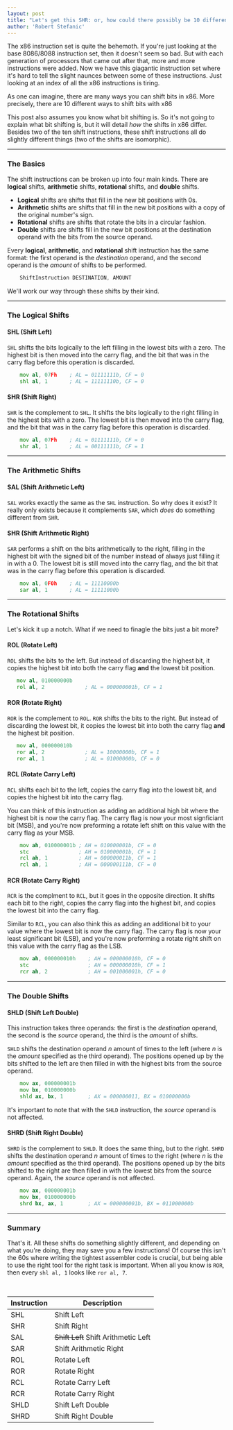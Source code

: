 ```yaml
---
layout: post
title: "Let's get this SHR: or, how could there possibly be 10 different ways to shift bits in x86 assembler?"
author: 'Robert Stefanic'
---
```


The x86 instruction set is quite the behemoth. If you're just looking at the base 8086/8088 instruction set, then it doesn't seem so bad. But with each generation of processors that came out after that, more and more instructions were added. Now we have this giagantic instruction set where it's hard to tell the slight naunces between some of these instructions. Just looking at an index of all the x86 instructions is tiring. 

As one can imagine, there are many ways you can shift bits in x86. More precisely, there are 10 different ways to shift bits with x86 

This post also assumes you know what bit shifting is. So it's not going to explain what bit shifting is, but it will detail *how* the shifts in x86 differ. Besides two of the ten shift instructions, these shift instructions all do slightly different things (two of the shifts are isomorphic).

* * *

### The Basics

The shift instructions can be broken up into four main kinds. There are **logical** shifts, **arithmetic** shifts, **rotational** shifts, and **double** shifts. 

* **Logical** shifts are shifts that fill in the new bit positions with 0s. 
* **Arithmetic** shifts are shifts that fill in the new bit positions with a copy of the original number's sign.
* **Rotational** shifts are shifts that rotate the bits in a circular fashion.
* **Double** shifts are shifts fill in the new bit positions at the destination operand with the bits from the source operand.

Every **logical**, **arithmetic**, and **rotational** shift instruction has the same format: the first operand is the *destination* operand, and the second operand is the *amount* of shifts to be performed.

```asm
    ShiftInstruction DESTINATION, AMOUNT
```

We'll work our way through these shifts by their kind.

* * *

### The Logical Shifts

#### SHL (Shift Left)

```SHL``` shifts the bits logically to the left filling in the lowest bits with a zero. The highest bit is then moved into the carry flag, and the bit that was in the carry flag before this operation is discarded.

```asm
    mov al, 07Fh    ; AL = 01111111b, CF = 0
    shl al, 1       ; AL = 11111110b, CF = 0
```

#### SHR (Shift Right)

```SHR``` is the complement to ```SHL```. It shifts the bits logically to the right filling in the highest bits with a zero. The lowest bit is then moved into the carry flag, and the bit that was in the carry flag before this operation is discarded.

```asm
    mov al, 07Fh    ; AL = 01111111b, CF = 0
    shr al, 1       ; AL = 00111111b, CF = 1
```

* * *

### The Arithmetic Shifts

#### SAL (Shift Arithmetic Left)

```SAL``` works exactly the same as the ```SHL``` instruction. So why does it exist? It really only exists because it complements ```SAR```, which *does* do something different from ```SHR```.

#### SHR (Shift Arithmetic Right)

```SAR``` performs a shift on the bits arithmetically to the right, filling in the highest bit with the signed bit of the number instead of always just filling it in with a 0. The lowest bit is still moved into the carry flag, and the bit that was in the carry flag before this operation is discarded.

```asm
    mov al, 0F0h    ; AL = 11110000b
    sar al, 1       ; AL = 11111000b
```

* * *

### The Rotational Shifts

Let's kick it up a notch. What if we need to finagle the bits just a bit more?

#### ROL (Rotate Left)

```ROL``` shifts the bits to the left. But instead of discarding the highest bit, it copies the highest bit into both the carry flag **and** the lowest bit position.

```asm
   mov al, 010000000b
   rol al, 2             ; AL = 000000001b, CF = 1
```

#### ROR (Rotate Right)

```ROR``` is the complement to ```ROL```. ```ROR``` shifts the bits to the right. But instead of discarding the lowest bit, it copies the lowest bit into both the carry flag **and** the highest bit position.

```asm
   mov al, 000000010b
   ror al, 2             ; AL = 10000000b, CF = 1
   ror al, 1             ; AL = 01000000b, CF = 0
```

#### RCL (Rotate Carry Left)

```RCL``` shifts each bit to the left, copies the carry flag into the lowest bit, and copies the highest bit into the carry flag.

You can think of this instruction as adding an additional high bit where the highest bit is now the carry flag. The carry flag is now your most signficiant bit (MSB), and you're now preforming a rotate left shift on this value with the carry flag as your MSB.

```asm
    mov ah, 010000001b ; AH = 010000001b, CF = 0
    stc                ; AH = 010000001b, CF = 1
    rcl ah, 1          ; AH = 000000011b, CF = 1
    rcl ah, 1          ; AH = 000000111b, CF = 0
```

#### RCR (Rotate Carry Right)

```RCR``` is the complment to ```RCL```, but it goes in the opposite direction. It shifts each bit to the right, copies the carry flag into the highest bit, and copies the lowest bit into the carry flag.

Similar to ```RCL```, you can also think this as adding an additional bit to your value where the lowest bit is now the carry flag. The carry flag is now your least significant bit (LSB), and you're now preforming a rotate right shift on this value with the carry flag as the LSB.

```asm
    mov ah, 000000010h    ; AH = 000000010h, CF = 0
    stc                   ; AH = 000000010h, CF = 1
    rcr ah, 2             ; AH = 001000001h, CF = 0
```

* * *

### The Double Shifts

#### SHLD (Shift Left Double)

This instruction takes three operands: the first is the *destination* operand, the second is the *source* operand, the third is the *amount* of shifts.

```SHLD``` shifts the destination operand *n* amount of times to the left (where *n* is the *amount* specified as the third operand). The positions opened up by the bits shifted to the left are then filled in with the highest bits from the source operand.

```asm
    mov ax, 000000001b
    mov bx, 010000000b
    shld ax, bx, 1        ; AX = 000000011, BX = 010000000b
```

It's important to note that with the ```SHLD```  instruction, the *source* operand is not affected.

#### SHRD (Shift Right Double)

```SHRD``` is the complement to ```SHLD```. It does the same thing, but to the right. ```SHRD``` shifts the destination operand *n* amount of times to the right (where *n* is the *amount* specified as the third operand). The positions opened up by the bits shifted to the right are then filled in with the lowest bits from the source operand. Again, the *source* operand is not affected.

```asm
    mov ax, 000000001b
    mov bx, 010000000b
    shrd bx, ax, 1        ; AX = 000000001b, BX = 011000000b
```

* * *

### Summary

That's it. All these shifts do something slightly different, and depending on what you're doing, they may save you a few instructions! Of course this isn't the 60s where writing the tightest assembler code is crucial, but being able to use the right tool for the right task is important. When all you know is ```ROR```, then every ```shl al, 1``` looks like ```ror al, 7```.

<br>

| Instruction | Description |
| ------- | ------- |
| SHL | Shift Left |
| SHR | Shift Right |
| SAL | ~~Shift Left~~ Shift Arithmetic Left |
| SAR | Shift Arithmetic Right |
| ROL | Rotate Left |
| ROR | Rotate Right |
| RCL | Rotate Carry Left |
| RCR | Rotate Carry Right |
| SHLD | Shift Left Double |
| SHRD | Shift Right Double |
